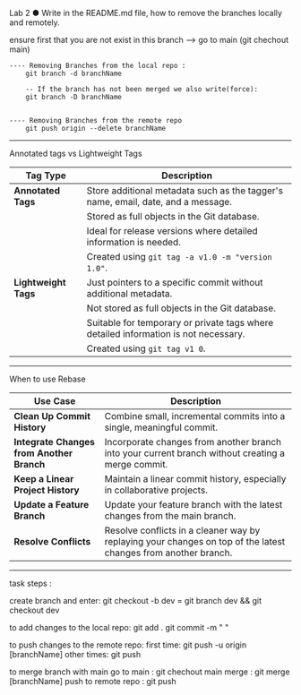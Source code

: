Lab 2 ● Write in the README.md file, how to remove the branches locally and remotely.

ensure first that you are not exist in this branch --> go to main (git chechout main) 


    ---- Removing Branches from the local repo :
        git branch -d branchName

        -- If the branch has not been merged we also write(force):
        git branch -D branchName


    ---- Removing Branches from the remote repo
        git push origin --delete branchName

-----------------------------------------------------------------------------

Annotated tags vs Lightweight Tags 

| **Tag Type**       | **Description**                                                                                   |
|--------------------|---------------------------------------------------------------------------------------------------|
| **Annotated Tags** | Store additional metadata such as the tagger's name, email, date, and a message.                  |
|                    | Stored as full objects in the Git database.                                                       |
|                    | Ideal for release versions where detailed information is needed.                                  |
|                    | Created using `git tag -a v1.0 -m "version 1.0"`.                                                 |
| **Lightweight Tags** | Just pointers to a specific commit without additional metadata.                                  |
|                    | Not stored as full objects in the Git database.                                                   |
|                    | Suitable for temporary or private tags where detailed information is not necessary.               |
|                    | Created using `git tag v1 0`.                                                                     |


------------------------------------------------------------------------------
When to use Rebase 

| **Use Case**                          | **Description**                                                                 |
|---------------------------------------|---------------------------------------------------------------------------------|
| **Clean Up Commit History**           | Combine small, incremental commits into a single, meaningful commit.            |
| **Integrate Changes from Another Branch** | Incorporate changes from another branch into your current branch without creating a merge commit. |
| **Keep a Linear Project History**     | Maintain a linear commit history, especially in collaborative projects.         |
| **Update a Feature Branch**           | Update your feature branch with the latest changes from the main branch.        |
| **Resolve Conflicts**                 | Resolve conflicts in a cleaner way by replaying your changes on top of the latest changes from another branch. |


-------------------------------------------------------------------------------
task steps :

create branch and enter: git checkout -b dev = git branch dev && git checkout dev

to add changes to the local repo: git add . git commit -m " "

to push changes to the remote repo: first time: git push -u origin [branchName] other times: git push

to merge branch with main go to main : git chechout main merge : git merge [branchName] push to remote repo : git push